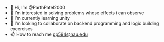 - 👋 Hi, I’m @ParthPatel2000
- 👀 I’m interested in solving problems whose effects i can observe
- 🌱 I’m currently learning unity
- 💞️ I’m looking to collaborate on backend programming and logic building excercises
- 📫 How to reach me pp594@nau.edu

<!---
ParthPatel2000/ParthPatel2000 is a ✨ special ✨ repository because its `README.md` (this file) appears on your GitHub profile.
You can click the Preview link to take a look at your changes.
--->
